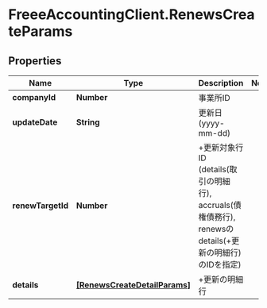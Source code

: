 # FreeeAccountingClient.RenewsCreateParams

## Properties
Name | Type | Description | Notes
------------ | ------------- | ------------- | -------------
**companyId** | **Number** | 事業所ID | 
**updateDate** | **String** | 更新日 (yyyy-mm-dd) | 
**renewTargetId** | **Number** | +更新対象行ID (details(取引の明細行), accruals(債権債務行), renewsのdetails(+更新の明細行)のIDを指定)  | 
**details** | [**[RenewsCreateDetailParams]**](RenewsCreateDetailParams.md) | +更新の明細行 | 


